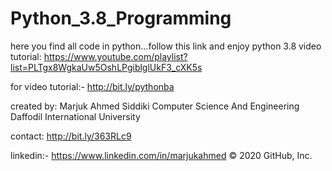 # Python_3.8_Programming
here you find all code in python...follow this link and enjoy python 3.8 video tutorial: https://www.youtube.com/playlist?list=PLTgx8WgkaUw5OshLPgiblglUkF3_cXK5s


for video tutorial:- http://bit.ly/pythonba

created by:
Marjuk Ahmed Siddiki
Computer Science And Engineering
Daffodil International University

contact:
http://bit.ly/363RLc9

linkedin:- https://www.linkedin.com/in/marjukahmed
© 2020 GitHub, Inc.
